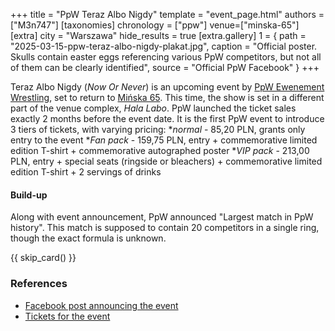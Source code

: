 +++
title = "PpW Teraz Albo Nigdy"
template = "event_page.html"
authors = ["M3n747"]
[taxonomies]
chronology = ["ppw"]
venue=["minska-65"]
[extra]
city = "Warszawa"
hide_results = true
[extra.gallery]
1 = { path = "2025-03-15-ppw-teraz-albo-nigdy-plakat.jpg", caption = "Official poster. Skulls contain easter eggs referencing various PpW competitors, but not all of them can be clearly identified", source = "Official PpW Facebook" }
+++

Teraz Albo Nigdy (_Now Or Never_) is an upcoming event by [PpW Ewenement Wrestling](@/o/ppw.md), set to return to [Mińska&nbsp;65](@/v/minska-65.md). This time, the show is set in a different part of the venue complex, _Hala Labo_.
PpW launched the ticket sales exactly 2 months before the event date. It is the first PpW event to introduce 3 tiers of tickets, with varying pricing:
*_normal_ - 85,20 PLN, grants only entry to the event
*_Fan pack_ - 159,75 PLN, entry + commemorative limited edition T-shirt + commemorative autographed poster
*_VIP pack_ - 213,00 PLN, entry + special seats (ringside or bleachers) + commemorative limited edition T-shirt + 2 servings of drinks


#### Build-up
Along with event announcement, PpW announced "Largest match in PpW history". This match is supposed to contain 20 competitors in a single ring, though the exact formula is unknown.

{{ skip_card() }}

### References

* [Facebook post announcing the event](https://www.facebook.com/photo/?fbid=1137639111699813&set=a.499910772139320)
* [Tickets for the event](https://stage24.pl/events/ppw-ewenement-teraz-albo-nigdy-4054)
